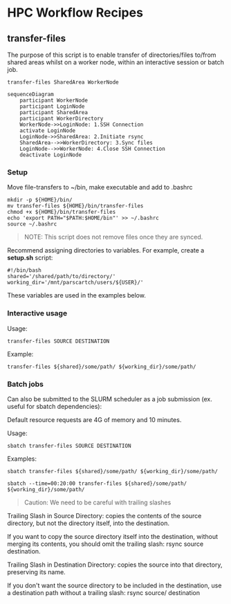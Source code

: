 # HPC Workflow Recipes

## transfer-files

The purpose of this script is to enable transfer of directories/files to/from shared areas whilst on a worker node, within an interactive session or batch job.

`transfer-files SharedArea WorkerNode`

```mermaid
sequenceDiagram
    participant WorkerNode
    participant LoginNode
    participant SharedArea
    participant WorkerDirectory
    WorkerNode->>LoginNode: 1.SSH Connection
    activate LoginNode
    LoginNode->>SharedArea: 2.Initiate rsync
    SharedArea-->>WorkerDirectory: 3.Sync files
    LoginNode-->>WorkerNode: 4.Close SSH Connection
    deactivate LoginNode
```

### Setup

Move file-transfers to ~/bin, make executable and add to .bashrc

```shell
mkdir -p ${HOME}/bin/
mv transfer-files ${HOME}/bin/transfer-files 
chmod +x ${HOME}/bin/transfer-files
echo 'export PATH="$PATH:$HOME/bin"' >> ~/.bashrc
source ~/.bashrc 
```
> NOTE: This script does not remove files once they are synced. 
  
Recommend assigning directories to variables. For example, create a **setup.sh** script:
```shell
#!/bin/bash
shared='/shared/path/to/directory/'
working_dir='/mnt/parscartch/users/${USER}/'
```
These variables are used in the examples below.

### Interactive usage

Usage:
```shell
transfer-files SOURCE DESTINATION
```

Example:
```shell
transfer-files ${shared}/some/path/ ${working_dir}/some/path/
```

### Batch jobs
Can also be submitted to the SLURM scheduler as a job submission (ex. useful for sbatch dependencies):

Default resource requests are 4G of memory and 10 minutes. 

Usage:
```shell
sbatch transfer-files SOURCE DESTINATION
```
Examples:
```shell
sbatch transfer-files ${shared}/some/path/ ${working_dir}/some/path/
```

```shell
sbatch --time=00:20:00 transfer-files ${shared}/some/path/ ${working_dir}/some/path/
```

> Caution: We need to be careful with trailing slashes

Trailing Slash in Source Directory: copies the contents of the source directory, but not the directory itself, into the destination.

If you want to copy the source directory itself into the destination, without merging its contents, you should omit the trailing slash: rsync source destination.

Trailing Slash in Destination Directory: copies the source into that directory, preserving its name.

If you don't want the source directory to be included in the destination, use a destination path without a trailing slash: rsync source/ destination

